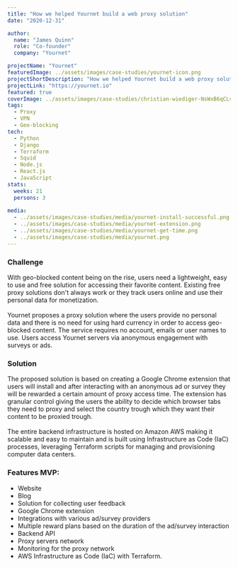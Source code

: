```yaml
---
title: "How we helped Yournet build a web proxy solution"
date: "2020-12-31"

author:
  name: "James Quinn"
  role: "Co-founder"
  company: "Yournet"

projectName: "Yournet"
featuredImage: ../assets/images/case-studies/yournet-icon.png
projectShortDescription: "How we helped Yournet build a web proxy solution"
projectLink: "https://yournet.io"
featured: true
coverImage: ../assets/images/case-studies/christian-wiediger-NsWxB6qCLvs-unsplash.png
tags:
  - Proxy
  - VPN
  - Geo-blocking
tech:
  - Python
  - Django
  - Terraform
  - Squid
  - Node.js
  - React.js
  - JavaScript
stats:
  weeks: 21
  persons: 3
  
media:
  - ../assets/images/case-studies/media/yournet-install-successful.png
  - ../assets/images/case-studies/media/yournet-extension.png
  - ../assets/images/case-studies/media/yournet-get-time.png
  - ../assets/images/case-studies/media/yournet.png
---
```


### Challenge
With geo-blocked content being on the rise, users need a lightweight, easy to use and free solution for accessing their favorite
content. Existing free proxy solutions don't always work or they track users online and use their personal data for monetization.
\
\
Yournet proposes a proxy solution where the users provide no personal data and there is no need for using hard currency in order to access
geo-blocked content. The service requires no account, emails or user names to use. Users access Yournet servers via anonymous
engagement with surveys or ads.

### Solution
The proposed solution is based on creating a Google Chrome extension that users will install and after interacting with an
anonymous ad or survey they will be rewarded a certain amount of proxy access time. The extension has granular control giving the users
the ability to decide which browser tabs they need to proxy and select the country trough which they want their content to be proxied
trough. 
\
\
The entire backend infrastructure is hosted on Amazon AWS making it scalable and easy to maintain and is built using 
Infrastructure as Code (IaC) processes, leveraging Terraform scripts for managing and provisioning computer data centers.

### Features MVP:
- Website
- Blog
- Solution for collecting user feedback
- Google Chrome extension
- Integrations with various ad/survey providers
- Multiple reward plans based on the duration of the ad/survey interaction 
- Backend API
- Proxy servers network
- Monitoring for the proxy network
- AWS Infrastructure as Code (IaC) with Terraform.
